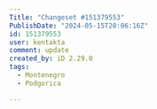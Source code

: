 ```yaml
---
Title: "Changeset #151379553"
PublishDate: "2024-05-15T20:06:16Z"
id: 151379553
user: kentakta
comment: update
created_by: iD 2.29.0
tags:
  - Montenegro
  - Podgorica

---
```

